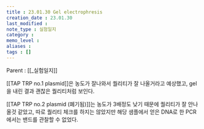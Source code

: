 ```yaml
---
title : 23.01.30 Gel electrophresis
creation_date : 23.01.30
last_modified :
note_type : 실험일지
category :
memo_level :
aliases : 
tags : []
---
```


Parent : [[_실험일지]]

[[TAP TRP no.1 plasmid]]은 농도가 잘나와서 퀄리티가 잘 나올거라고 예상했고,
gel을 내린 결과 괜찮은 퀄리티처럼 보인다.

[[TAP TRP no.2 plasmid (폐기됨)]]는 농도가 3배정도 낮기 때문에 퀄리티가 잘 안나올것 같았고, 따로 퀄리티 체크를 하지는 않았지만 해당 샘플에서 얻은 DNA로 한 PCR에서는 밴드를 관찰할 수 없었다.